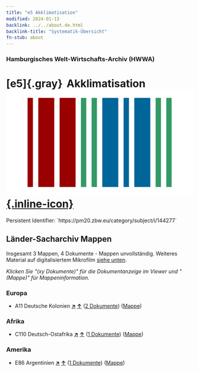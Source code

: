 ```yaml
---
title: "e5 Akklimatisation"
modified: 2024-01-13
backlink: ../../about.de.html
backlink-title: "Systematik-Übersicht"
fn-stub: about
---
```


### Hamburgisches Welt-Wirtschafts-Archiv (HWWA)

# [e5]{.gray}&#8201; Akklimatisation &#160; [![Wikidata](/images/Wikidata-logo.svg "Wikidata"){.inline-icon}](http://www.wikidata.org/entity/Q99427860)

<div class="hint">Persistent Identifier: `https://pm20.zbw.eu/category/subject/i/144277`</div>







## Länder-Sacharchiv Mappen






Insgesamt 3 Mappen, 4 Dokumente - Mappen unvollständig. Weiteres Material auf digitalisiertem Mikrofilm [siehe unten](#filmsections).

_Klicken Sie "(xy Dokumente)" für die Dokumentanzeige im Viewer und "(Mappe)" für Mappeninformation._




### Europa

- A11 Deutsche Kolonien [**&nearr;**](../../../geo/i/140960/about.de.html "Deutsche Kolonien (alle Mappen)") [**&uarr;**](../../../geo/about.de.html#A11 "Ländersystematik") (<a href="https://pm20.zbw.eu/iiifview/folder/sh/140960,144277" title="über: Deutsche Kolonien : Akklimatisation" target="_blank">2 Dokumente</a>) ([Mappe](../../../../folder/sh/1409xx/140960/1442xx/144277/about.de.html))

### Afrika

- C110 Deutsch-Ostafrika [**&nearr;**](../../../geo/i/141471/about.de.html "Deutsch-Ostafrika (alle Mappen)") [**&uarr;**](../../../geo/about.de.html#C110 "Ländersystematik") (<a href="https://pm20.zbw.eu/iiifview/folder/sh/141471,144277" title="über: Deutsch-Ostafrika : Akklimatisation" target="_blank">1 Dokumente</a>) ([Mappe](../../../../folder/sh/1414xx/141471/1442xx/144277/about.de.html))

### Amerika

- E86 Argentinien [**&nearr;**](../../../geo/i/141692/about.de.html "Argentinien (alle Mappen)") [**&uarr;**](../../../geo/about.de.html#E86 "Ländersystematik") (<a href="https://pm20.zbw.eu/iiifview/folder/sh/141692,144277" title="über: Argentinien : Akklimatisation" target="_blank">1 Dokumente</a>) ([Mappe](../../../../folder/sh/1416xx/141692/1442xx/144277/about.de.html))



<a id="filmsections" />













